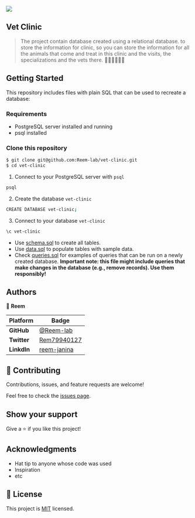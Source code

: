 
![](https://img.shields.io/static/v1?label=BY&message=Reemoz&color=pink)

## Vet Clinic 

> The project contain database created using a relational database. to store the information for clinic, so you can store the information for all the animals that come and treat in this clinic and the visits, the specializations and the vets there. 🦮😾🐴👩🏻‍⚕️

## Getting Started

This repository includes files with plain SQL that can be used to recreate a database:

### Requirements
- PostgreSQL server installed and running
- psql installed

### Clone this repository

```bash
$ git clone git@github.com:Reem-lab/vet-clinic.git
$ cd vet-clinic
```
1. Connect to your PostgreSQL server with `psql`
```bash
psql
```
2. Create the database `vet-clinic`
```bash
CREATE DATABASE vet-clinic;
```
3. Connect to your database `vet-clinic`
```bash
\c vet-clinic
```

- Use [schema.sql](./schema.sql) to create all tables.
- Use [data.sql](./data.sql) to populate tables with sample data.
- Check [queries.sql](./queries.sql) for examples of queries that can be run on a newly created database. **Important note: this file might include queries that make changes in the database (e.g., remove records). Use them responsibly!**


## Authors

👤 **Reem**

 Platform | Badge |
 --- | --- |
 **GitHub**  | [@Reem-lab](https://github.com/Reem-lab)
 **Twitter** | [Rem79940127](https://twitter.com/Rem79940127)
 **LinkdIn** | [reem-janina](https://www.linkedin.com/in/reem-janina-ab74ab21a/)

## 🤝 Contributing

Contributions, issues, and feature requests are welcome!

Feel free to check the [issues page](../../issues/).

## Show your support

Give a ⭐️ if you like this project!

## Acknowledgments

- Hat tip to anyone whose code was used
- Inspiration
- etc

## 📝 License

This project is [MIT](./MIT.md) licensed.
